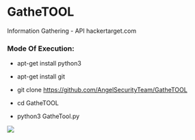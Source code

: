 # GatheTOOL
 Information Gathering - API hackertarget.com
 
<h3> Mode Of Execution: </h3>

* apt-get install python3

* apt-get install git

* git clone https://github.com/AngelSecurityTeam/GatheTOOL

* cd GatheTOOL

* python3 GatheTool.py

<img src="https://github.com/AngelSecurityTeam/GatheTOOL/blob/master/InfoToolFOTO.png">
